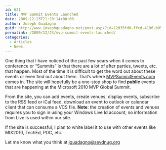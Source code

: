 ```yaml
---
id: 621
title: MVP Summit Events Launched
date: 2009-12-23T21:20:14+00:00
author: Joseph Guadagno
guid: http://www.josephguadagno.net/post.aspx?id=12d35fd8-ffcd-4196-b956-784ea4813e49
permalink: /2009/12/23/mvp-summit-events-launched/
categories:
  - Articles
  - News
---
```

One thing that I have noticed of the past few years when it comes to conference or “Summits” is that there are a lot of after parties, tweets, etc. that happen.  Most of the time it is difficult to get the word out about these events or even find out about them.  That’s where [MVPSummitEvents.com](http://www.mvpsummitevents.com) comes in.  The site will hopefully be a one-stop shop to find **public** events that are happening at the Microsoft 2010 MVP Global Summit.

From the site, you can add events, create venues, display events, subscribe to the RSS feed or iCal feed, download an event to outlook or calendar client that can consume a VCS file. **Note**: the creation of events and venues requires you to sign in using your Windows Live Id account, no information from Live is used within our site.

If the site is successful, I plan to white label it to use with other events like MIX2010, TechEd, PDC, etc.

Let me know what you think at [jguadagno@sevdnug.org](mailto:jguadagno@sevdnug.org)